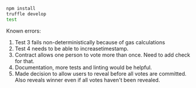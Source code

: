 ```bash
npm install
truffle develop
test
```
Known errors:
1) Test 3 fails non-deterministically because of gas calculations
2) Test 4 needs to be able to increasetimestamp.
3) Contract allows one person to vote more than once. Need to add check for that.
4) Documentation, more tests and linting would be helpful.
5) Made decision to allow users to reveal before all votes are committed. Also reveals winner even if all votes haven't been revealed.